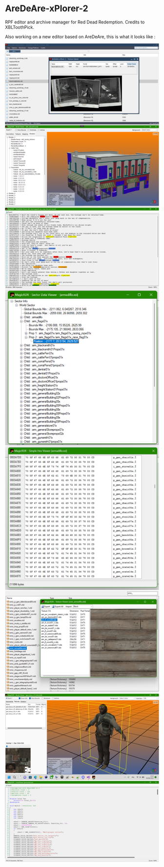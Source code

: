 # AreDeAre-xPlorer-2
RPF editor and archive manager for Red Dead Redemption.
Credits to XBLToothPick.

Also working on a new editor based on AreDeAre, this is what it looks like :

![Screenshot](screenshot1.png)
![Screenshot](screenshot2.png)
![Screenshot](screenshot3.png)
![Screenshot](screenshot4.png)
![Screenshot](screenshot5.png)
![Screenshot](screenshot6.png)
![Screenshot](screenshot7.png)
![Screenshot](screenshot8.png)
